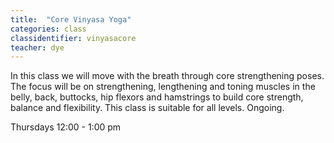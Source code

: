 ```yaml
---
title:  "Core Vinyasa Yoga"
categories: class
classidentifier: vinyasacore
teacher: dye
---
```

In this class we will move with the breath through core strengthening poses. The focus will be on strengthening, lengthening and toning muscles in the belly, back, buttocks, hip flexors and hamstrings to build core strength, balance and flexibility. This class is suitable for all levels. Ongoing.

Thursdays 12:00 - 1:00 pm
